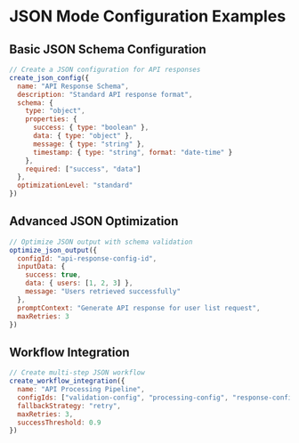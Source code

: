# JSON Mode Configuration Examples

## Basic JSON Schema Configuration
```javascript
// Create a JSON configuration for API responses
create_json_config({
  name: "API Response Schema",
  description: "Standard API response format",
  schema: {
    type: "object",
    properties: {
      success: { type: "boolean" },
      data: { type: "object" },
      message: { type: "string" },
      timestamp: { type: "string", format: "date-time" }
    },
    required: ["success", "data"]
  },
  optimizationLevel: "standard"
})
```

## Advanced JSON Optimization
```javascript
// Optimize JSON output with schema validation
optimize_json_output({
  configId: "api-response-config-id",
  inputData: {
    success: true,
    data: { users: [1, 2, 3] },
    message: "Users retrieved successfully"
  },
  promptContext: "Generate API response for user list request",
  maxRetries: 3
})
```

## Workflow Integration
```javascript
// Create multi-step JSON workflow
create_workflow_integration({
  name: "API Processing Pipeline",
  configIds: ["validation-config", "processing-config", "response-config"],
  fallbackStrategy: "retry",
  maxRetries: 3,
  successThreshold: 0.9
})
```
